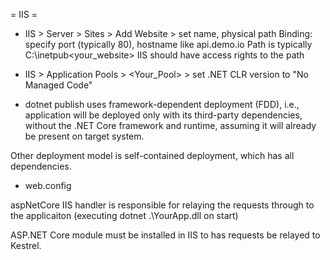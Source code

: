 = IIS =
- IIS > Server > Sites > Add Website > set name, physical path
Binding: specify port (typically 80), hostname like api.demo.io
Path is typically C:\inetpub\<your_website>
IIS should have access rights to the path
- IIS > Application Pools > <Your_Pool> > set .NET CLR version to "No Managed Code"

- dotnet publish
uses framework-dependent deployment (FDD), i.e., application will be deployed only with its third-party dependencies, without the .NET Core framework and runtime, assuming it will already be present on target system.

Other deployment model is self-contained deployment, which has all dependencies.

- web.config
<?xml version="1.0" encoding="utf-8"?>
<configuration>
  <system.webServer>
    <handlers>
      <add name="aspNetCore" path="*" verb="*" modules="AspNetCoreModule" resourceType="Unspecified"/>
    </handlers>
    <aspNetCore processPath="dotnet" arguments=".\YourApp.dll" stdoutLogEnabled="false" stdoutLogFile=".\logs\stdout"/>
  </system.webServer>
</configuration>

aspNetCore IIS handler is responsible for relaying the requests through to the applicaiton (executing dotnet .\YourApp.dll on start)

ASP.NET Core module must be installed in IIS to has requests be relayed to Kestrel.
